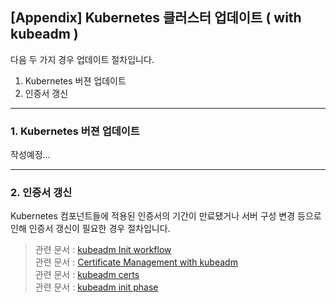 ## [Appendix] Kubernetes 클러스터 업데이트 ( with kubeadm )


다음 두 가지 경우 업데이트 절차입니다.

1. Kubernetes 버젼 업데이트
2. 인증서 갱신


---

### 1. Kubernetes 버젼 업데이트


작성예정...


---

### 2. 인증서 갱신

Kubernetes 컴포넌트들에 적용된 인증서의 기간이 만료됐거나 서버 구성 변경 등으로 인해 인증서 갱신이 필요한 경우 절차입니다.




> 관련 문서 : [kubeadm Init workflow](https://kubernetes.io/docs/reference/setup-tools/kubeadm/kubeadm-init/#init-workflow)  
> 관련 문서 : [Certificate Management with kubeadm](https://kubernetes.io/docs/tasks/administer-cluster/kubeadm/kubeadm-certs/)  
> 관련 문서 : [kubeadm certs](https://kubernetes.io/docs/reference/setup-tools/kubeadm/kubeadm-certs/)  
> 관련 문서 : [kubeadm init phase](https://kubernetes.io/docs/reference/setup-tools/kubeadm/kubeadm-init-phase/)
